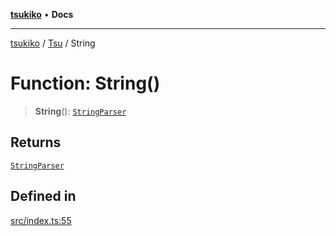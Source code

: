 [**tsukiko**](../../../README.md) • **Docs**

***

[tsukiko](../../../README.md) / [Tsu](../README.md) / String

# Function: String()

> **String**(): [`StringParser`](../../../classes/StringParser.md)

## Returns

[`StringParser`](../../../classes/StringParser.md)

## Defined in

[src/index.ts:55](https://github.com/BIYUEHU/tsukiko/blob/eb4b04a16e9c40909bed9d6503bd49914851f300/src/index.ts#L55)
